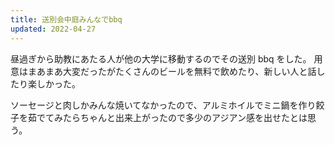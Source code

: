 ```yaml
---
title: 送別会中庭みんなでbbq
updated: 2022-04-27
---
```


昼過ぎから助教にあたる人が他の大学に移動するのでその送別 bbq をした。
用意はまあまあ大変だったがたくさんのビールを無料で飲めたり、新しい人と話したり楽しかった。

ソーセージと肉しかみんな焼いてなかったので、アルミホイルでミニ鍋を作り餃子を茹でてみたらちゃんと出来上がったので多少のアジアン感を出せたとは思う。
